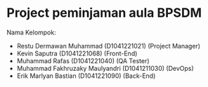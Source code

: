 # Project peminjaman aula BPSDM

Nama Kelompok:
- Restu Dermawan Muhammad (D1041221021) (Project Manager)
- Kevin Saputra (D1041221068) (Front-End)
- Muhammad Rafas (D1041221040) (QA Tester)
- Muhammad Fakhruzaky Maulyandri (D1041211030) (DevOps)
- Erik Marlyan Bastian (D1041221090) (Back-End)

